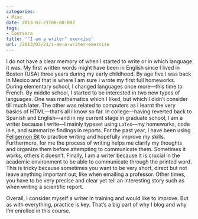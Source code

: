 ```yaml
---
categories:
- Misc
date: 2013-03-21T00:00:00Z
tags:
- Coursera
title: '"I am a writer" exercise'
url: /2013/03/21/i-am-a-writer-exercise
---
```


<p>I do not have a clear memory of when I started to write or in which language it was. My first written words might have been in English since I lived in Boston (USA) three years during my early childhood. By age five I was back in Mexico and that is where I am sure I wrote my first full homeworks. During elementary school, I changed languages once more—this time to French. By middle school, I started to be interested in two new types of languages. One was mathematics which I liked, but which I didn&#8217;t consider till much later. The other was related to computers as I learnt the very basics of HTML—that&#8217;s all I know so far. In college—having reverted back to Spanish and English—and in my current stage in graduate school, I am a writer because I write—I mainly typeset using <code>LaTeX</code>—my homeworks, code in <code>R</code>, and summarize findings in reports. For the past year, I have been using <a href="http://fellgernon.tumblr.com/">Fellgernon Bit</a> to practice writing and hopefully improve my skills. Furthermore, for me the process of writing helps me clarify my thoughts and organize them before attempting to communicate them. Sometimes it works, others it doesn&#8217;t. Finally, I am a writer because it is crucial in the academic environment to be able to communicate through the printed word. This is tricky because sometimes you want to be very short, direct but not leave anything important out, like when emailing a professor. Other times, you have to be very precise and clear yet tell an interesting story such as when writing a scientific report.</p>
<p>Overall, I consider myself a writer in training and would like to improve. But as with everything, practice is key. That&#8217;s a big part of why I blog and why I&#8217;m enrolled in this course.</p>
